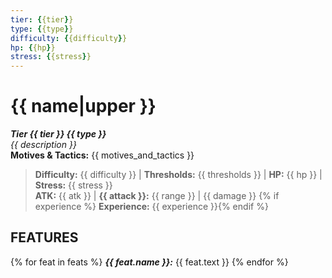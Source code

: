 ```yaml
---
tier: {{tier}}
type: {{type}}
difficulty: {{difficulty}}
hp: {{hp}}
stress: {{stress}}
---
```

# {{ name|upper }}

***Tier {{ tier }} {{ type }}***  
*{{ description }}*  
**Motives & Tactics:** {{ motives_and_tactics }}

> **Difficulty:** {{ difficulty }} | **Thresholds:** {{ thresholds }} | **HP:** {{ hp }} | **Stress:** {{ stress }}  
> **ATK:** {{ atk }} | **{{ attack }}:** {{ range }} | {{ damage }}  {% if experience %}
> **Experience:** {{ experience }}{% endif %}

## FEATURES
{% for feat in feats %}
***{{ feat.name }}:*** {{ feat.text }}
{% endfor %}